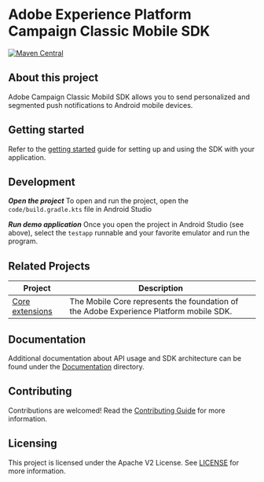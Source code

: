# Adobe Experience Platform Campaign Classic Mobile SDK

[![Maven Central](https://img.shields.io/maven-central/v/com.adobe.marketing.mobile/campaignclassic.svg?logo=android&logoColor=white&label=campaignclassic)](https://mvnrepository.com/artifact/com.adobe.marketing.mobile/campaignclassic)

## About this project

Adobe Campaign Classic Mobild SDK allows you to send personalized and segmented push notifications to Android mobile devices.

## Getting started

Refer to the [getting started](./Documentation/getting-started.md) guide for setting up and using the SDK with your application.

## Development

***Open the project*** To open and run the project, open the `code/build.gradle.kts` file in Android Studio

***Run demo application*** Once you open the project in Android Studio (see above), select the `testapp` runnable and your favorite emulator and run the program.

## Related Projects

| Project                                                                              | Description                                                                                          |
| ------------------------------------------------------------------------------------ | ---------------------------------------------------------------------------------------------------- |
| [Core extensions](https://github.com/adobe/aepsdk-core-android)                      | The Mobile Core represents the foundation of the Adobe Experience Platform mobile SDK.               |

## Documentation

Additional documentation about API usage and SDK architecture can be found under the [Documentation](./Documentation) directory.

## Contributing

Contributions are welcomed! Read the [Contributing Guide](./.github/CONTRIBUTING.md) for more information.

## Licensing

This project is licensed under the Apache V2 License. See [LICENSE](./LICENSE) for more information.





